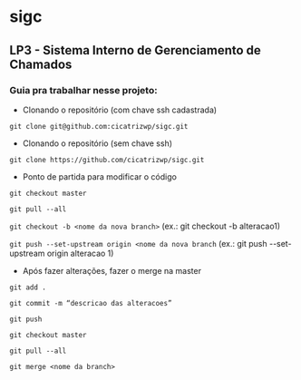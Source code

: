 # sigc
## LP3 - Sistema Interno de Gerenciamento de Chamados <br>


### Guia pra trabalhar nesse projeto:

* Clonando o repositório (com chave ssh cadastrada)

`git clone git@github.com:cicatrizwp/sigc.git`

* Clonando o repositório (sem chave ssh)

`git clone https://github.com/cicatrizwp/sigc.git`

* Ponto de partida para modificar o código

`git checkout master`

`git pull --all`

`git checkout -b <nome da nova branch>` (ex.: git checkout -b alteracao1)

`git push --set-upstream origin <nome da nova branch` (ex.: git push --set-upstream origin alteracao 1)

* Após fazer alterações, fazer o merge na master

`git add .`

`git commit -m “descricao das alteracoes”`

`git push`

`git checkout master`

`git pull --all`

`git merge <nome da branch> `
